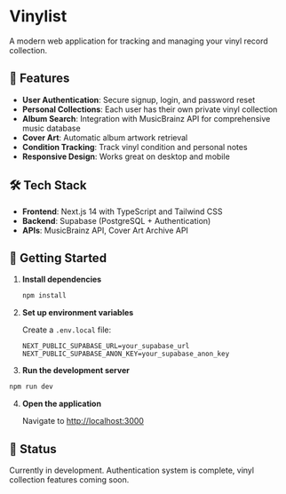 # Vinylist

A modern web application for tracking and managing your vinyl record collection.

## 🎵 Features

- **User Authentication**: Secure signup, login, and password reset
- **Personal Collections**: Each user has their own private vinyl collection
- **Album Search**: Integration with MusicBrainz API for comprehensive music database
- **Cover Art**: Automatic album artwork retrieval
- **Condition Tracking**: Track vinyl condition and personal notes
- **Responsive Design**: Works great on desktop and mobile

## 🛠 Tech Stack

- **Frontend**: Next.js 14 with TypeScript and Tailwind CSS
- **Backend**: Supabase (PostgreSQL + Authentication)
- **APIs**: MusicBrainz API, Cover Art Archive API

## 🚀 Getting Started

1. **Install dependencies**
   ```bash
   npm install
   ```

2. **Set up environment variables**

   Create a `.env.local` file:
   ```env
   NEXT_PUBLIC_SUPABASE_URL=your_supabase_url
   NEXT_PUBLIC_SUPABASE_ANON_KEY=your_supabase_anon_key
   ```

3. **Run the development server**
```bash
npm run dev
   ```

4. **Open the application**

   Navigate to [http://localhost:3000](http://localhost:3000)

## 📝 Status

Currently in development. Authentication system is complete, vinyl collection features coming soon.

